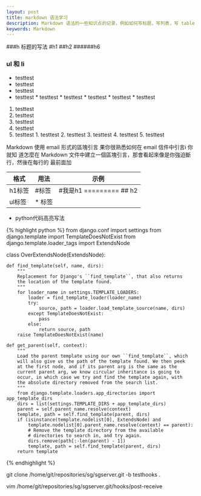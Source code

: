 ```yaml
---
layout: post
title: markdown 语法学习
description: Markdown 语法的一些知识点的记录，例如如何写标题，写列表，写 table 等。
keywords: Markdown
---
```

###h 标题的写法
        #h1
        ##h2
        ######h6
### ul 和 li
* testtest
* testtest
* testtest
* testtest
        * testtest
        * testtest
        * testtest
        * testtest
        * testtest
1. testtest
2. testtest
3. testtest
4. testtest
5. testtest
        1. testtest
        2. testtest
        3. testtest
        4. testtest
        5. testtest
<table>
  <tbody>
    <tr>
      <th>格式</th>
      <th>用法</th>
      <th>示例</th>
    </tr>
  </tbody>
  <tbody>
    <tr>
      <td>h1标签</hd>
      <td>    #标签</td>
      <td>#我是h1
          =========
          ## h2
      </td>
    </tr>
    <tr>
      <td>ul标签</hd>
      <td>    * 标签</td>
      <td>  </td>
    </tr>
  </tbody>
Markdown 使用 email 形式的區塊引言  
果你很熟悉如何在 email 信件中引言i  
你就知
道怎麼在 Markdown 文件中建立一個區塊引言，那會看起來像是你強迫斷行，然後在每行的
最前面加
</table>

* python代码高亮写法

{% highlight python %}
from django.conf import settings
from django.template import TemplateDoesNotExist
from django.template.loader_tags import ExtendsNode

class OverExtendsNode(ExtendsNode):

    def find_template(self, name, dirs):
        """
        Replacement for Django's ``find_template``, that also returns
        the location of the template found.
        """
        for loader_name in settings.TEMPLATE_LOADERS:
            loader = find_template_loader(loader_name)
            try:
                source, path = loader.load_template_source(name, dirs)
            except TemplateDoesNotExist:
                pass
            else:
                return source, path
        raise TemplateDoesNotExist(name)

    def get_parent(self, context):
        """
        Load the parent template using our own ``find_template``, which
        will also give us the path of the template found. We then peek
        at the first node, and if its parent arg is the same as the
        current parent arg, we know circular inheritance is going to
        occur, in which case we try and find the template again, with
        the absolute directory removed from the search list.
        """
        from django.template.loaders.app_directories import app_template_dirs
        dirs = list(settings.TEMPLATE_DIRS + app_template_dirs)
        parent = self.parent_name.resolve(context)
        template, path = self.find_template(parent, dirs)
        if (isinstance(template.nodelist[0], ExtendsNode) and
            template.nodelist[0].parent_name.resolve(context) == parent):
            # Remove the template directory from the available
            # directories to search in, and try again.
            dirs.remove(path[:-len(parent) - 1])
            template, path = self.find_template(parent, dirs)
        return template
{% endhighlight %}




git clone /home/git/repositories/sg/sgserver.git -b testhooks .

vim /home/git/repositories/sg/sgserver.git/hooks/post-receive

